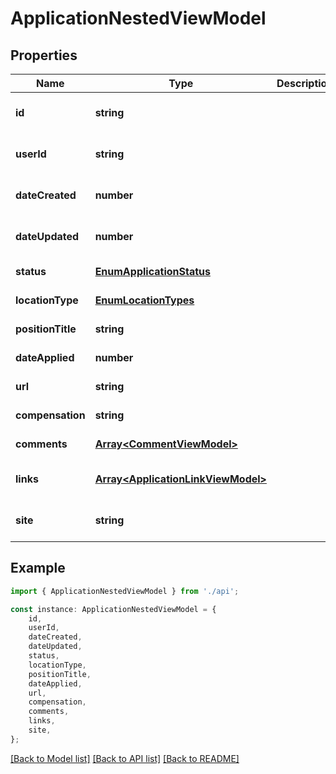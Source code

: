 # ApplicationNestedViewModel


## Properties

Name | Type | Description | Notes
------------ | ------------- | ------------- | -------------
**id** | **string** |  | [optional] [default to undefined]
**userId** | **string** |  | [optional] [default to undefined]
**dateCreated** | **number** |  | [optional] [default to undefined]
**dateUpdated** | **number** |  | [optional] [default to undefined]
**status** | [**EnumApplicationStatus**](EnumApplicationStatus.md) |  | [default to undefined]
**locationType** | [**EnumLocationTypes**](EnumLocationTypes.md) |  | [default to undefined]
**positionTitle** | **string** |  | [default to undefined]
**dateApplied** | **number** |  | [default to undefined]
**url** | **string** |  | [default to undefined]
**compensation** | **string** |  | [default to undefined]
**comments** | [**Array&lt;CommentViewModel&gt;**](CommentViewModel.md) |  | [default to undefined]
**links** | [**Array&lt;ApplicationLinkViewModel&gt;**](ApplicationLinkViewModel.md) |  | [optional] [default to undefined]
**site** | **string** |  | [optional] [default to '']

## Example

```typescript
import { ApplicationNestedViewModel } from './api';

const instance: ApplicationNestedViewModel = {
    id,
    userId,
    dateCreated,
    dateUpdated,
    status,
    locationType,
    positionTitle,
    dateApplied,
    url,
    compensation,
    comments,
    links,
    site,
};
```

[[Back to Model list]](../README.md#documentation-for-models) [[Back to API list]](../README.md#documentation-for-api-endpoints) [[Back to README]](../README.md)
